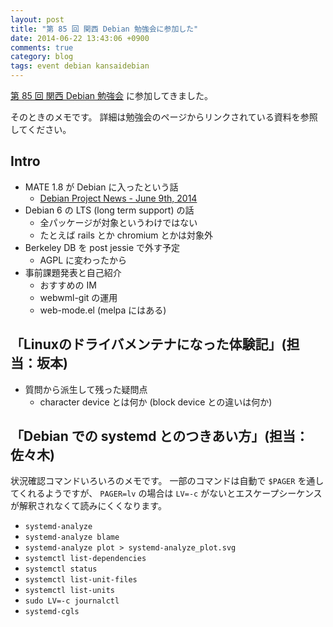 ```yaml
---
layout: post
title: "第 85 回 関西 Debian 勉強会に参加した"
date: 2014-06-22 13:43:06 +0900
comments: true
category: blog
tags: event debian kansaidebian
---
```

[第 85 回 関西 Debian 勉強会](https://wiki.debian.org/KansaiDebianMeeting/20140622 "第 85 回 関西 Debian 勉強会")
に参加してきました。

そのときのメモです。
詳細は勉強会のページからリンクされている資料を参照してください。

<!--more-->

## Intro

- MATE 1.8 が Debian に入ったという話
  - [Debian Project News - June 9th, 2014](https://www.debian.org/News/weekly/2014/10/ "Debian Project News - June 9th, 2014")
- Debian 6 の LTS (long term support) の話
  - 全パッケージが対象というわけではない
  - たとえば rails とか chromium とかは対象外
- Berkeley DB を post jessie で外す予定
  - AGPL に変わったから
- 事前課題発表と自己紹介
  - おすすめの IM
  - webwml-git の運用
  - web-mode.el (melpa にはある)

## 「Linuxのドライバメンテナになった体験記」(担当：坂本)

- 質問から派生して残った疑問点
  - character device とは何か (block device との違いは何か)

## 「Debian での systemd とのつきあい方」(担当：佐々木)

状況確認コマンドいろいろのメモです。
一部のコマンドは自動で `$PAGER` を通してくれるようですが、
`PAGER=lv` の場合は `LV=-c` がないとエスケープシーケンスが解釈されなくて読みにくくなります。

- `systemd-analyze`
- `systemd-analyze blame`
- `systemd-analyze plot > systemd-analyze_plot.svg`
- `systemctl list-dependencies`
- `systemctl status`
- `systemctl list-unit-files`
- `systemctl list-units`
- `sudo LV=-c journalctl`
- `systemd-cgls`
